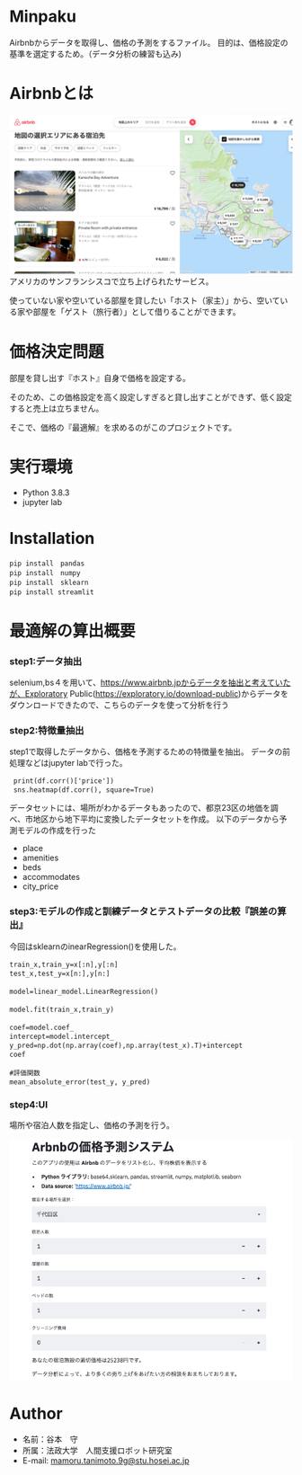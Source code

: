 # Minpaku
Airbnbからデータを取得し、価格の予測をするファイル。
目的は、価格設定の基準を選定するため。（データ分析の練習も込み)

# Airbnbとは
![airbnb](png/airbnb.png)
アメリカのサンフランシスコで立ち上げられたサービス。

使っていない家や空いている部屋を貸したい「ホスト（家主）」から、空いている家や部屋を「ゲスト（旅行者）」として借りることができます。

# 価格決定問題
部屋を貸し出す『ホスト』自身で価格を設定する。

そのため、この価格設定を高く設定しすぎると貸し出すことができず、低く設定すると売上は立ちません。

そこで、価格の『最適解』を求めるのがこのプロジェクトです。

# 実行環境
* Python 3.8.3
* jupyter lab

# Installation
```bash
pip install　pandas
pip install　numpy
pip install　sklearn
pip install streamlit
```
# 最適解の算出概要
### step1:データ抽出
selenium,bs４を用いて、https://www.airbnb.jpからデータを抽出と考えていたが、Exploratory Public(https://exploratory.io/download-public)からデータをダウンロードできたので、こちらのデータを使って分析を行う

### step2:特徴量抽出
step1で取得したデータから、価格を予測するための特徴量を抽出。
データの前処理などはjupyter labで行った。

```
 print(df.corr()['price'])
 sns.heatmap(df.corr(), square=True)
```

データセットには、場所がわかるデータもあったので、都京23区の地価を調べ、市地区から地下平均に変換したデータセットを作成。
以下のデータから予測モデルの作成を行った

- place
- amenities
- beds
- accommodates
- city_price

### step3:モデルの作成と訓練データとテストデータの比較『誤差の算出』
今回はsklearnのinearRegression()を使用した。

```
train_x,train_y=x[:n],y[:n]
test_x,test_y=x[n:],y[n:]

model=linear_model.LinearRegression()

model.fit(train_x,train_y)

coef=model.coef_
intercept=model.intercept_
y_pred=np.dot(np.array(coef),np.array(test_x).T)+intercept
coef

#評価関数
mean_absolute_error(test_y, y_pred)
```

### step4:UI
場所や宿泊人数を指定し、価格の予測を行う。

![UI](Minpaku/minpakuUI.png)
 
# Author
* 名前：谷本　守
* 所属：法政大学　人間支援ロボット研究室
* E-mail: mamoru.tanimoto.9g@stu.hosei.ac.jp
